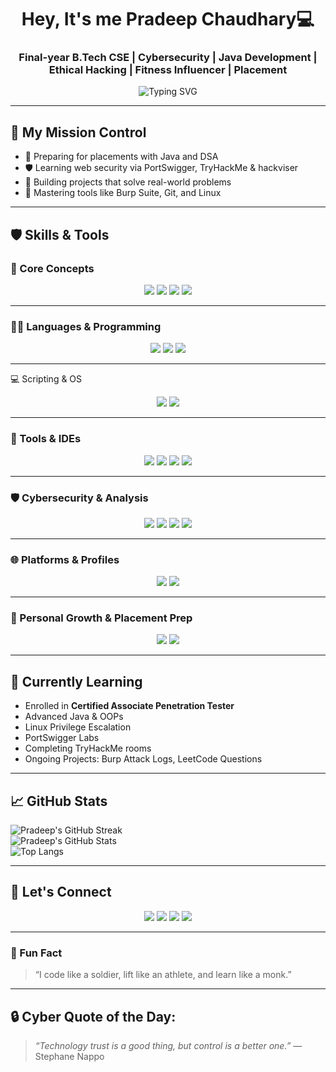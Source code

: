 <h1 align="center">Hey, It's me <b>Pradeep Chaudhary💻</b> </h1>
<h3 align="center">
  <strong>Final-year B.Tech CSE | Cybersecurity | Java Development | Ethical Hacking | Fitness Influencer | Placement</strong><br></h3>
<p align="center">
  <img src="https://readme-typing-svg.demolab.com?font=Fira+Code&weight=600&size=24&pause=1000&color=8B5CF6&center=true&vCenter=true&width=900&lines=Aspiring+Security+Analyst+%7C+Cyber+Learner;Engineer+in+the+Gym+%7C+Built+Different;Content+Creator+%7C+Real+Raw+Relentless;Final+Year+CSE+Student+%40+LPU;DSA+%7C+TryHackMe+%7C+Burp+Suite+Grinder;Healing+%7C+Lifting+%7C+Growing;From+Breakdown+to+Breakthrough;Future+Red+Team+Specialist+in+Making;Discipline+Over+Motivation+%7C+Execution+%3E+Excuses" alt="Typing SVG" />
</p>


---

## 🚀 My Mission Control
- 🎯 Preparing for placements with Java and DSA
- 🛡️ Learning web security via PortSwigger, TryHackMe & hackviser
- 🧠 Building projects that solve real-world problems
- 🔧 Mastering tools like Burp Suite, Git, and Linux

---


## 🛡️ Skills & Tools

### 🧠 Core Concepts
<p align="center">
  <img src="https://img.shields.io/badge/DSA-Important-orange?style=for-the-badge"/>
  <img src="https://img.shields.io/badge/Operating System-Concepts-yellow?style=for-the-badge"/>
  <img src="https://img.shields.io/badge/Networking-CN-blue?style=for-the-badge"/>
  <img src="https://img.shields.io/badge/SQL-Database-lightgrey?style=for-the-badge&logo=sqlite"/>
</p>

---

### 👨‍💻 Languages & Programming
<p align="center"> <img src="https://img.shields.io/badge/Java-ED8B00?style=for-the-badge&logo=java&logoColor=white"/> <img src="https://img.shields.io/badge/HTML5-E34F26?style=for-the-badge&logo=html5&logoColor=white"/> <img src="https://img.shields.io/badge/CSS3-1572B6?style=for-the-badge&logo=css3&logoColor=white"/> </p>

---

💻 Scripting & OS
<p align="center"> 
  <img src="https://img.shields.io/badge/Bash-Scripting-4EAA25?style=for-the-badge&logo=gnubash&logoColor=white"/> 
  <img src="https://img.shields.io/badge/Linux-CommandLine-black?style=for-the-badge&logo=linux&logoColor=yellow"/> </p>

---

### 🧰 Tools & IDEs
<p align="center">
  <img src="https://img.shields.io/badge/VSCode-IDE-blue?style=for-the-badge&logo=visualstudiocode"/>
  <img src="https://img.shields.io/badge/Eclipse-IDE-purple?style=for-the-badge&logo=eclipseide"/>
  <img src="https://img.shields.io/badge/Git-VersionControl-orange?style=for-the-badge&logo=git"/>
  <img src="https://img.shields.io/badge/GitHub-Repos-black?style=for-the-badge&logo=github"/>
</p>

---

### 🛡️ Cybersecurity & Analysis
<p align="center">
  <img src="https://img.shields.io/badge/Cybersecurity-Active-blue?style=for-the-badge&logo=security"/>
  <img src="https://img.shields.io/badge/Wireshark-NetworkAnalysis-blue?style=for-the-badge&logo=wireshark"/>
  <img src="https://img.shields.io/badge/BurpSuite-WebSecurity-critical?style=for-the-badge&logo=burpsuite"/>
  <img src="https://img.shields.io/badge/PortSwigger-Active-orange?style=for-the-badge&logo=portswigger"/>
</p>

---

### 🌐 Platforms & Profiles
<p align="center"> 
  <a href="https://tryhackme.com/p/princechaudhary2911" target="_blank"> <img src="https://img.shields.io/badge/TryHackMe-Profile-maroon?style=for-the-badge&logo=tryhackme"/></a> 
  <a href="https://www.hackviser.com/profile/pradeep11" target="_blank"><img src="https://img.shields.io/badge/hackviser-Profile-darkblue?style=for-the-badge&logo=hackaday&logoColor=white"/></a> </p>

---

### 🎯 Personal Growth & Placement Prep
<p align="center">
  <img src="https://img.shields.io/badge/Placement-2025-green?style=for-the-badge"/>
  <img src="https://img.shields.io/badge/Learning-Everyday-blue?style=for-the-badge&logo=leetcode"/>
</p>

---

## 🌱 Currently Learning

- Enrolled in **Certified Associate Penetration Tester**
- Advanced Java & OOPs
- Linux Privilege Escalation
- PortSwigger Labs
- Completing TryHackMe rooms
- Ongoing Projects: Burp Attack Logs, LeetCode Questions

---

## 📈 GitHub Stats

![Pradeep's GitHub Streak](https://github-readme-streak-stats.herokuapp.com/?user=pradeepjaat29&theme=radical&hide_border=true)  
![Pradeep's GitHub Stats](https://github-readme-stats.vercel.app/api?username=pradeepjaat29&show_icons=true&theme=radical&hide_border=true)  
![Top Langs](https://github-readme-stats.vercel.app/api/top-langs/?username=pradeepjaat29&layout=compact&theme=radical)

---

## 🎯 Let's Connect

<p align="center">
  <a href="https://www.linkedin.com/in/pradeep-chaudharycs" target="_blank"><img src="https://img.shields.io/badge/LinkedIn-PrdeepChaudhary-blue?style=for-the-badge&logo=linkedin&logoColor=white" /></a>
  <a href="mailto:princechaudhary2911@gmail.com"><img src="https://img.shields.io/badge/Email-ContactMe-red?style=for-the-badge&logo=gmail&logoColor=white" /></a>
  <a href="https://www.instagram.com/prince_lifts.27" target="_blank"><img src="https://img.shields.io/badge/Instagram-@prince__lifts.27-DD2A7B?style=for-the-badge&logo=instagram&logoColor=white" /></a>
  <a href="https://leetcode.com/u/pra_deep_11" target="_blank"><img src="https://img.shields.io/badge/LeetCode-Pradeep-orange?style=for-the-badge&logo=leetcode" /></a></p>

---

### 🧵 Fun Fact

> “I code like a soldier, lift like an athlete, and learn like a monk.”

---

## 🔒 Cyber Quote of the Day:

> *“Technology trust is a good thing, but control is a better one.”* — Stephane Nappo
